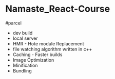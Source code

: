 # Namaste_React-Course 


#parcel 
 
 * dev build 
 * local server 
 * HMR - Hote module Replacement 
 * file watching algorithm written in c++
 * Caching - Faster builds 
 * Image Optimization 
 * Minification 
 * Bundling 
 

